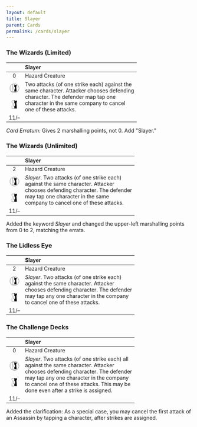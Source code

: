 ```yaml
---
layout: default
title: Slayer
parent: Cards
permalink: /cards/slayer
---
```


### The Wizards (Limited)

|  | Slayer |
| :---: | :--- |
|   0   | Hazard Creature | 
|![](/assets/images/border-land.svg)<br><br>![](/assets/images/border-hold.svg)|Two attacks (of one strike each) against the<br>same character. Attacker chooses defending<br>character. The defender map tap one<br>character in the same company to cancel<br>one of these attacks.|
| 11/– | |
_Card Erratum:_ Gives 2 marshalling points, not 0. Add "Slayer."
 
### The Wizards (Unlimited)

|  | Slayer |  
| :---: | :--- | 
|   2   | Hazard Creature |  
|![](/assets/images/border-land.svg)<br><br>![](/assets/images/border-hold.svg)|_Slayer_. Two attacks (of one strike each)<br>against the same character. Attacker<br>chooses defending character. The defender<br>may tap one character in the same<br>company to cancel one of these attacks.|
| 11/– | |
Added the keyword _Slayer_ and changed the upper-left marshalling points from 0 to 2, matching the errata.

### The Lidless Eye

|  | Slayer |  
| :---: | :--- |  
|   2   | Hazard Creature |   
|![](/assets/images/border-land.svg)<br><br>![](/assets/images/border-hold.svg)|_Slayer_. Two attacks (of one strike each)<br>against the same character. Attacker<br>chooses defending character. The defender<br>may tap any one character in the company<br>to cancel one of these attacks.|
| 11/– | |

### The Challenge Decks

|  | Slayer |
| :---: | :--- |
|   0   | Hazard Creature | 
|![](/assets/images/border-land.svg)<br><br>![](/assets/images/border-hold.svg)|_Slayer_. Two attacks (of one strike each) all<br>against the same character. Attacker<br>chooses defending character. The defender<br>may tap any one character in the company<br>to cancel one of these attacks. This may be<br>done even after a strike is assigned.
| 11/– | |
Added the clarification: As a special case, you may cancel the first attack of an Assassin by tapping a character, after strikes are assigned.
